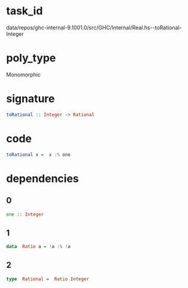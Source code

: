 
# task_id
data/repos/ghc-internal-9.1001.0/src/GHC/Internal/Real.hs--toRational-Integer

# poly_type
Monomorphic

# signature
```haskell
toRational :: Integer -> Rational
```   

# code
```haskell
toRational x =  x :% one
```

# dependencies
## 0
```haskell
one :: Integer
```
## 1
```haskell
data  Ratio a = !a :% !a
```
## 2
```haskell
type  Rational =  Ratio Integer
```

